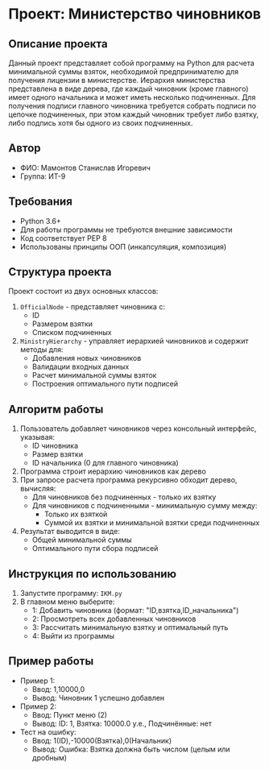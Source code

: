 # Проект: Министерство чиновников

## Описание проекта
Данный проект представляет собой программу на Python для расчета минимальной суммы взяток, необходимой предпринимателю для получения лицензии в министерстве. Иерархия министерства представлена в виде дерева, где каждый чиновник (кроме главного) имеет одного начальника и может иметь несколько подчиненных. Для получения подписи главного чиновника требуется собрать подписи по цепочке подчиненных, при этом каждый чиновник требует либо взятку, либо подпись хотя бы одного из своих подчиненных.

## Автор
- ФИО: Мамонтов Станислав Игоревич
- Группа: ИТ-9

## Требования
- Python 3.6+
- Для работы программы не требуются внешние зависимости
- Код соответствует PEP 8
- Использованы принципы ООП (инкапсуляция, композиция)

## Структура проекта
Проект состоит из двух основных классов:
1. `OfficialNode` - представляет чиновника с:
   - ID
   - Размером взятки
   - Списком подчиненных
2. `MinistryHierarchy` - управляет иерархией чиновников и содержит методы для:
   - Добавления новых чиновников
   - Валидации входных данных
   - Расчет минимальной суммы взяток
   - Построения оптимального пути подписей

## Алгоритм работы
1. Пользователь добавляет чиновников через консольный интерфейс, указывая:
   - ID чиновника
   - Размер взятки
   - ID начальника (0 для главного чиновника)
2. Программа строит иерархию чиновников как дерево
3. При запросе расчета программа рекурсивно обходит дерево, вычисляя:
   - Для чиновников без подчиненных - только их взятку
   - Для чиновников с подчиненными - минимальную сумму между:
     * Только их взяткой
     * Суммой их взятки и минимальной взятки среди подчиненных
4. Результат выводится в виде:
   - Общей минимальной суммы
   - Оптимального пути сбора подписей

## Инструкция по использованию
1. Запустите программу: `IKM.py`
2. В главном меню выберите:
   - 1: Добавить чиновника (формат: "ID,взятка,ID_начальника")
   - 2: Просмотреть всех добавленных чиновников
   - 3: Рассчитать минимальную взятку и оптимальный путь
   - 4: Выйти из программы

## Пример работы
- Пример 1:
  - Ввод: 1,10000,0
  - Вывод: Чиновник 1 успешно добавлен
- Пример 2:
  - Ввод: Пункт меню (2)
  - Вывод: ID: 1, Взятка: 10000.0 у.е., Подчинённые: нет
- Тест на ошибку:
  - Ввод: 1(ID),-10000(Взятка),0(Начальник)
  - Вывод: Ошибка: Взятка должна быть числом (целым или дробным)
